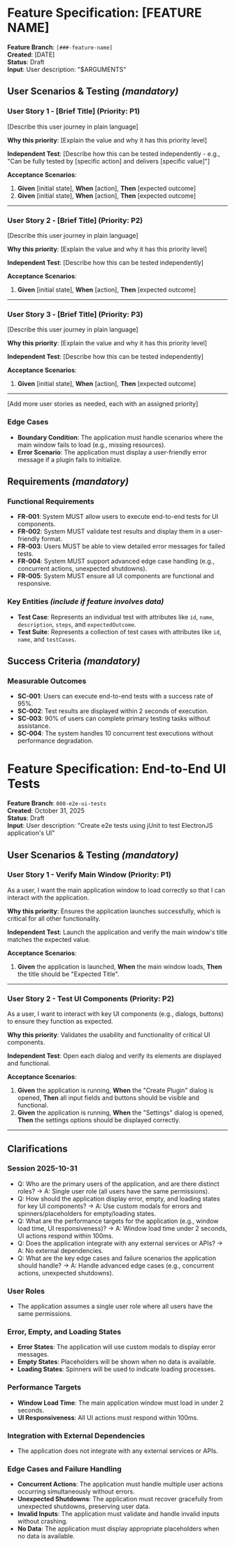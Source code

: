 # Feature Specification: [FEATURE NAME]

**Feature Branch**: `[###-feature-name]`  
**Created**: [DATE]  
**Status**: Draft  
**Input**: User description: "$ARGUMENTS"

## User Scenarios & Testing *(mandatory)*

<!--
  IMPORTANT: User stories should be PRIORITIZED as user journeys ordered by importance.
  Each user story/journey must be INDEPENDENTLY TESTABLE - meaning if you implement just ONE of them,
  you should still have a viable MVP (Minimum Viable Product) that delivers value.
  
  Assign priorities (P1, P2, P3, etc.) to each story, where P1 is the most critical.
  Think of each story as a standalone slice of functionality that can be:
  - Developed independently
  - Tested independently
  - Deployed independently
  - Demonstrated to users independently
-->

### User Story 1 - [Brief Title] (Priority: P1)

[Describe this user journey in plain language]

**Why this priority**: [Explain the value and why it has this priority level]

**Independent Test**: [Describe how this can be tested independently - e.g., "Can be fully tested by [specific action] and delivers [specific value]"]

**Acceptance Scenarios**:

1. **Given** [initial state], **When** [action], **Then** [expected outcome]
2. **Given** [initial state], **When** [action], **Then** [expected outcome]

---

### User Story 2 - [Brief Title] (Priority: P2)

[Describe this user journey in plain language]

**Why this priority**: [Explain the value and why it has this priority level]

**Independent Test**: [Describe how this can be tested independently]

**Acceptance Scenarios**:

1. **Given** [initial state], **When** [action], **Then** [expected outcome]

---

### User Story 3 - [Brief Title] (Priority: P3)

[Describe this user journey in plain language]

**Why this priority**: [Explain the value and why it has this priority level]

**Independent Test**: [Describe how this can be tested independently]

**Acceptance Scenarios**:

1. **Given** [initial state], **When** [action], **Then** [expected outcome]

---

[Add more user stories as needed, each with an assigned priority]

### Edge Cases

<!--
  ACTION REQUIRED: The content in this section represents placeholders.
  Fill them out with the right edge cases.
-->

- **Boundary Condition**: The application must handle scenarios where the main window fails to load (e.g., missing resources).
- **Error Scenario**: The application must display a user-friendly error message if a plugin fails to initialize.

## Requirements *(mandatory)*

<!--
  ACTION REQUIRED: The content in this section represents placeholders.
  Fill them out with the right functional requirements.
-->

### Functional Requirements

- **FR-001**: System MUST allow users to execute end-to-end tests for UI components.
- **FR-002**: System MUST validate test results and display them in a user-friendly format.
- **FR-003**: Users MUST be able to view detailed error messages for failed tests.
- **FR-004**: System MUST support advanced edge case handling (e.g., concurrent actions, unexpected shutdowns).
- **FR-005**: System MUST ensure all UI components are functional and responsive.

### Key Entities *(include if feature involves data)*

- **Test Case**: Represents an individual test with attributes like `id`, `name`, `description`, `steps`, and `expectedOutcome`.
- **Test Suite**: Represents a collection of test cases with attributes like `id`, `name`, and `testCases`.

## Success Criteria *(mandatory)*

<!--
  ACTION REQUIRED: Define measurable success criteria.
  These must be technology-agnostic and measurable.
-->

### Measurable Outcomes

- **SC-001**: Users can execute end-to-end tests with a success rate of 95%.
- **SC-002**: Test results are displayed within 2 seconds of execution.
- **SC-003**: 90% of users can complete primary testing tasks without assistance.
- **SC-004**: The system handles 10 concurrent test executions without performance degradation.

# Feature Specification: End-to-End UI Tests

**Feature Branch**: `008-e2e-ui-tests`  
**Created**: October 31, 2025  
**Status**: Draft  
**Input**: User description: "Create e2e tests using jUnit to test ElectronJS application's UI"

## User Scenarios & Testing *(mandatory)*

### User Story 1 - Verify Main Window (Priority: P1)

As a user, I want the main application window to load correctly so that I can interact with the application.

**Why this priority**: Ensures the application launches successfully, which is critical for all other functionality.

**Independent Test**: Launch the application and verify the main window's title matches the expected value.

**Acceptance Scenarios**:

1. **Given** the application is launched, **When** the main window loads, **Then** the title should be "Expected Title".

---

### User Story 2 - Test UI Components (Priority: P2)

As a user, I want to interact with key UI components (e.g., dialogs, buttons) to ensure they function as expected.

**Why this priority**: Validates the usability and functionality of critical UI components.

**Independent Test**: Open each dialog and verify its elements are displayed and functional.

**Acceptance Scenarios**:

1. **Given** the application is running, **When** the "Create Plugin" dialog is opened, **Then** all input fields and buttons should be visible and functional.
2. **Given** the application is running, **When** the "Settings" dialog is opened, **Then** the settings options should be displayed correctly.

---

## Clarifications

### Session 2025-10-31

- Q: Who are the primary users of the application, and are there distinct roles? → A: Single user role (all users have the same permissions).
- Q: How should the application display error, empty, and loading states for key UI components? → A: Use custom modals for errors and spinners/placeholders for empty/loading states.
- Q: What are the performance targets for the application (e.g., window load time, UI responsiveness)? → A: Window load time under 2 seconds, UI actions respond within 100ms.
- Q: Does the application integrate with any external services or APIs? → A: No external dependencies.
- Q: What are the key edge cases and failure scenarios the application should handle? → A: Handle advanced edge cases (e.g., concurrent actions, unexpected shutdowns).

### User Roles

- The application assumes a single user role where all users have the same permissions.

### Error, Empty, and Loading States

- **Error States**: The application will use custom modals to display error messages.
- **Empty States**: Placeholders will be shown when no data is available.
- **Loading States**: Spinners will be used to indicate loading processes.

### Performance Targets

- **Window Load Time**: The main application window must load in under 2 seconds.
- **UI Responsiveness**: All UI actions must respond within 100ms.

### Integration with External Dependencies

- The application does not integrate with any external services or APIs.

### Edge Cases and Failure Handling

- **Concurrent Actions**: The application must handle multiple user actions occurring simultaneously without errors.
- **Unexpected Shutdowns**: The application must recover gracefully from unexpected shutdowns, preserving user data.
- **Invalid Inputs**: The application must validate and handle invalid inputs without crashing.
- **No Data**: The application must display appropriate placeholders when no data is available.
